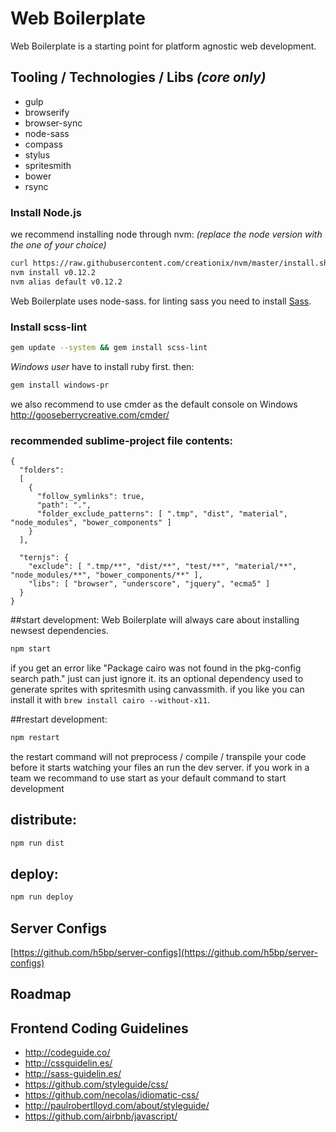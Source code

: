 # Web Boilerplate

Web Boilerplate is a starting point for platform agnostic web development.   

## Tooling / Technologies / Libs *(core only)*

- gulp
- browserify
- browser-sync
- node-sass
- compass
- stylus
- spritesmith
- bower
- rsync

### Install Node.js
we recommend installing node through nvm: *(replace the node version with the one of your choice)*

```bash
curl https://raw.githubusercontent.com/creationix/nvm/master/install.sh | bash
nvm install v0.12.2
nvm alias default v0.12.2
```

Web Boilerplate uses node-sass. for linting sass you need to install [Sass](http://sass-lang.com/install). 

### Install scss-lint

```bash
gem update --system && gem install scss-lint
```

*Windows user* have to install ruby first. then:

```bash
gem install windows-pr 
```
we also recommend to use cmder as the default console on Windows 
<http://gooseberrycreative.com/cmder/>




### recommended sublime-project file contents:
```
{
  "folders":
  [
    {
      "follow_symlinks": true,
      "path": ".",
      "folder_exclude_patterns": [ ".tmp", "dist", "material", "node_modules", "bower_components" ]
    }
  ],

  "ternjs": {
    "exclude": [ ".tmp/**", "dist/**", "test/**", "material/**", "node_modules/**", "bower_components/**" ],
    "libs": [ "browser", "underscore", "jquery", "ecma5" ]
  }
}

```

##start development:
Web Boilerplate will always care about installing newsest dependencies.

```bash
npm start
```

if you get an error like "Package cairo was not found in the pkg-config search path." just can just ignore it. its an optional dependency used to generate sprites with spritesmith using canvassmith. if you like you can install it with `brew install cairo --without-x11`.

##restart development:
```bash
npm restart
```
the restart command will not preprocess / compile / transpile your code before it starts watching your files an run the dev server. if you work in a team we recommand to use start as your default command to start development

## distribute:
```bash
npm run dist
```
## deploy:
```bash
npm run deploy
```

## Server Configs

[https://github.com/h5bp/server-configs](https://github.com/h5bp/server-configs)


## Roadmap


## Frontend Coding Guidelines

* <http://codeguide.co/>
* <http://cssguidelin.es/>
* <http://sass-guidelin.es/>
* <https://github.com/styleguide/css/>
* <https://github.com/necolas/idiomatic-css/>
* <http://paulrobertlloyd.com/about/styleguide/>
* <https://github.com/airbnb/javascript/>

